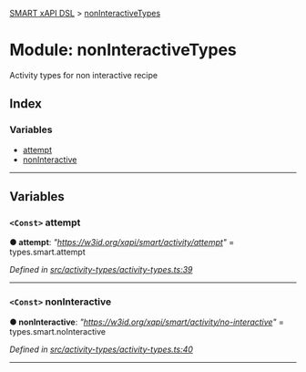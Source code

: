 [SMART xAPI DSL](../README.md) > [nonInteractiveTypes](../modules/noninteractivetypes.md)

# Module: nonInteractiveTypes

Activity types for non interactive recipe

## Index

### Variables

* [attempt](noninteractivetypes.md#attempt)
* [nonInteractive](noninteractivetypes.md#noninteractive)

---

## Variables

<a id="attempt"></a>

### `<Const>` attempt

**● attempt**: *"https://w3id.org/xapi/smart/activity/attempt"* =  types.smart.attempt

*Defined in [src/activity-types/activity-types.ts:39](https://github.com/Gradiant/smart-xapi-dsl/blob/master/src/activity-types/activity-types.ts#L39)*

___
<a id="noninteractive"></a>

### `<Const>` nonInteractive

**● nonInteractive**: *"https://w3id.org/xapi/smart/activity/no-interactive"* =  types.smart.noInteractive

*Defined in [src/activity-types/activity-types.ts:40](https://github.com/Gradiant/smart-xapi-dsl/blob/master/src/activity-types/activity-types.ts#L40)*

___

